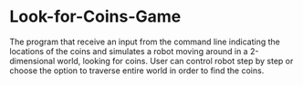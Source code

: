 # Look-for-Coins-Game
The program that receive an input from the command line indicating the locations of the coins and simulates a robot moving around in a 2-dimensional world, looking for coins. User can control robot step by step or choose the option to traverse entire world in order to find the coins.
